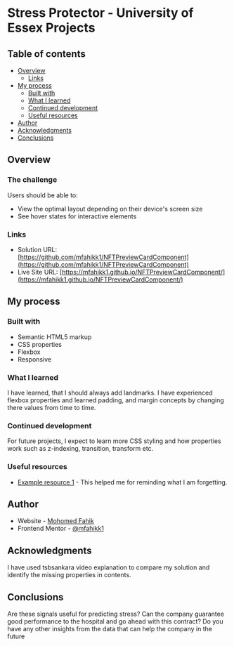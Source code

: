 # Stress Protector - University of Essex Projects

## Table of contents

- [Overview](#overview)
  - [Links](#links)
- [My process](#my-process)
  - [Built with](#built-with)
  - [What I learned](#what-i-learned)
  - [Continued development](#continued-development)
  - [Useful resources](#useful-resources)
- [Author](#author)
- [Acknowledgments](#acknowledgments)
- [Conclusions](#conclusions)


## Overview

### The challenge

Users should be able to:

- View the optimal layout depending on their device's screen size
- See hover states for interactive elements

### Links

- Solution URL: [https://github.com/mfahikk1/NFTPreviewCardComponent](https://github.com/mfahikk1/NFTPreviewCardComponent)
- Live Site URL: [https://mfahikk1.github.io/NFTPreviewCardComponent/](https://mfahikk1.github.io/NFTPreviewCardComponent/)

## My process

### Built with

- Semantic HTML5 markup
- CSS properties
- Flexbox
- Responsive

### What I learned

I have learned, that I should always add landmarks. I have experienced flexbox properties and learned padding, and margin concepts by changing there values from time to time. 

### Continued development

For future projects, I expect to learn more CSS styling and how properties work such as z-indexing, transition, transform etc. 

### Useful resources

- [Example resource 1](https://www.youtube.com/watch?v=9bGbykdR4T8) - This helped me for reminding what I am forgetting.

## Author

- Website - [Mohomed Fahik](https://www.your-site.com)
- Frontend Mentor - [@mfahikk1](https://www.frontendmentor.io/profile/mfahikk1)


## Acknowledgments

I have used tsbsankara video explanation to compare my solution and identify the missing properties in contents.

## Conclusions

Are these signals useful for predicting stress? 
Can the company guarantee good performance to the hospital and go ahead with this contract? 
Do you have any other insights from the data that can help the company in the future
